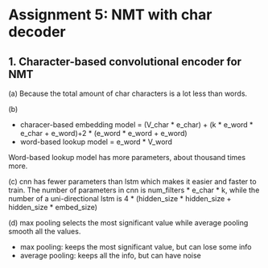 # Assignment 5: NMT with char decoder
## 1. Character-based convolutional encoder for NMT
(a) Because the total amount of char characters is a lot less than words.

(b) 
* characer-based embedding model = (V_char * e_char) + (k * e_word * e_char + e_word)+2 * (e_word * e_word + e_word)
* word-based lookup model = e_word * V_word  

Word-based lookup model has more parameters, about thousand times more.

(c) cnn has fewer parameters than lstm which makes it easier and faster to train. The number of parameters in cnn is num_filters * e_char * k, while the number of a uni-directional lstm is 4 * (hidden_size * hidden_size + hidden_size * embed_size)

(d) max pooling selects the most significant value while average pooling smooth all the values.
* max pooling: keeps the most significant value, but can lose some info
* average pooling: keeps all the info, but can have noise